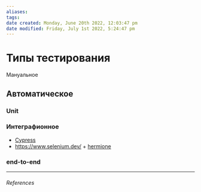 ```yaml
---
aliases: 
tags: 
date created: Monday, June 20th 2022, 12:03:47 pm
date modified: Friday, July 1st 2022, 5:24:47 pm
---
```


# Типы тестирования

Мануальное

## Автоматическое

### Unit

### Интеграфионное

 - [Cypress](https://www.cypress.io/)
 - https://www.selenium.dev/ + [hermione](https://github.com/gemini-testing/hermione)

### end-to-end

---

###### References

 
